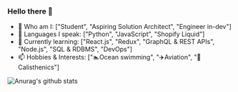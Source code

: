 ### Hello there 👋

- 🔭 Who am I: ["Student", "Aspiring Solution Architect", "Engineer in-dev"]
- 🌱 Languages I speak: ["Python", "JavaScript", "Shopify Liquid"]
- 👯 Currently learning: ["React.js", "Redux", "GraphQL & REST APIs", "Node.js", "SQL & RDBMS", "DevOps"]
- 📫 Hobbies & Interests: ["🏊Ocean swimming", "✈️Aviation", "💪Calisthenics"]


![Anurag's github stats](https://github-readme-stats.vercel.app/api?username=Mingyang-Li&theme=tokyonight&show_icons=true&card_width=100%)
